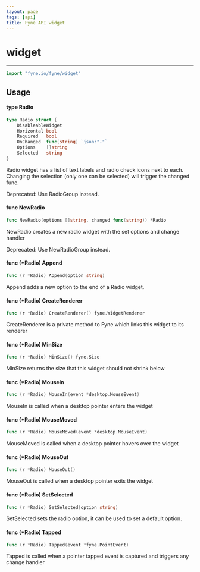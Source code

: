 ```yaml
---
layout: page
tags: [api]
title: Fyne API widget
---
```


# widget
---
```go
import "fyne.io/fyne/widget"
```

## Usage

#### type Radio

```go
type Radio struct {
	DisableableWidget
	Horizontal bool
	Required   bool
	OnChanged  func(string) `json:"-"`
	Options    []string
	Selected   string
}
```

Radio widget has a list of text labels and radio check icons next to each. Changing the selection (only one can be selected) will trigger the changed func.


<div class="deprecated">
Deprecated: Use RadioGroup instead.</div>

#### func  NewRadio

```go
func NewRadio(options []string, changed func(string)) *Radio
```
NewRadio creates a new radio widget with the set options and change handler


<div class="deprecated">
Deprecated: Use NewRadioGroup instead.</div>

#### func (*Radio) Append

```go
func (r *Radio) Append(option string)
```
Append adds a new option to the end of a Radio widget.

#### func (*Radio) CreateRenderer

```go
func (r *Radio) CreateRenderer() fyne.WidgetRenderer
```
CreateRenderer is a private method to Fyne which links this widget to its renderer

#### func (*Radio) MinSize

```go
func (r *Radio) MinSize() fyne.Size
```
MinSize returns the size that this widget should not shrink below

#### func (*Radio) MouseIn

```go
func (r *Radio) MouseIn(event *desktop.MouseEvent)
```
MouseIn is called when a desktop pointer enters the widget

#### func (*Radio) MouseMoved

```go
func (r *Radio) MouseMoved(event *desktop.MouseEvent)
```
MouseMoved is called when a desktop pointer hovers over the widget

#### func (*Radio) MouseOut

```go
func (r *Radio) MouseOut()
```
MouseOut is called when a desktop pointer exits the widget

#### func (*Radio) SetSelected

```go
func (r *Radio) SetSelected(option string)
```
SetSelected sets the radio option, it can be used to set a default option.

#### func (*Radio) Tapped

```go
func (r *Radio) Tapped(event *fyne.PointEvent)
```
Tapped is called when a pointer tapped event is captured and triggers any change handler
